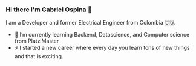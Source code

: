 ### Hi there I'm Gabriel Ospina 👋

I am a Developer and former Electrical Engineer from Colombia :colombia:.
- 🌱 I’m currently learning Backend, Datascience, and Computer science from PlatziMaster
- ⚡ I started a new career where every day you learn tons of new things and that is exciting.


<!--
**Gabospa/Gabospa** is a ✨ _special_ ✨ repository because its `README.md` (this file) appears on your GitHub profile.

Here are some ideas to get you started:

- 🔭 I’m currently working on ...
- 🌱 I’m currently learning ...
- 👯 I’m looking to collaborate on ...
- 🤔 I’m looking for help with ...
- 💬 Ask me about ...
- 📫 How to reach me: ...
- 😄 Pronouns: ...
- ⚡ Fun fact: ...
-->
